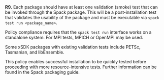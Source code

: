 **R9.** Each package should have at least one validation (smoke) test that can be invoked through the Spack package.  This will be a post-installation test that validates the usability of the package and must be executable via `spack test run <package_name>`.

Policy compliance requires that the `spack test run` interface works on a standalone system. For MPI tests, MPICH or OpenMPI may be used.

Some xSDK packages with existing validation tests include PETSc, Tasmanian, and libEnsemble.

This policy enables successful installation to be quickly tested before proceeding with more resource-intensive tests. Further information can be found in the Spack packaging guide.
